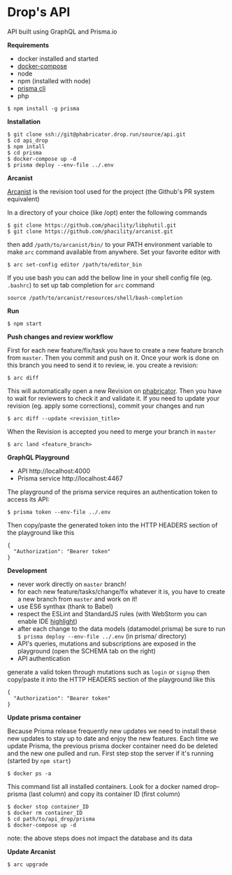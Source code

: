 # Drop's API
API built using GraphQL and Prisma.io

**Requirements**
 - docker installed and started
 - [docker-compose](https://docs.docker.com/compose/install/)
 - node
 - npm (installed with node)
 - [prisma cli](https://www.prisma.io/docs/prisma-cli-and-configuration/using-the-prisma-cli-alx4/)
 - php
```
$ npm install -g prisma
```

**Installation**
```
$ git clone ssh://git@phabricator.drop.run/source/api.git
$ cd api_drop
$ npm intall
$ cd prisma
$ docker-compose up -d
$ prisma deploy --env-file ../.env
```

**Arcanist**

[Arcanist](https://secure.phabricator.com/book/phabricator/article/arcanist/) is the revision tool used for the project (the Github's PR system equivalent)

In a directory of your choice (like /opt) enter the following commands
```
$ git clone https://github.com/phacility/libphutil.git
$ git clone https://github.com/phacility/arcanist.git
```
then add `/path/to/arcanist/bin/` to your PATH environment variable to make `arc` command available from anywhere.
Set your favorite editor with
```
$ arc set-config editor /path/to/editor_bin
```
If you use bash you can add the bellow line in your shell config file (eg. `.bashrc`) to set up tab completion for `arc` command
```
source /path/to/arcanist/resources/shell/bash-completion
```

**Run**
```
$ npm start
```

**Push changes and review workflow**

First for each new feature/fix/task you have to create a new feature branch from `master`. Then you commit and push on it.
Once your work is done on this branch you need to send it to review, ie. you create a revision:
```
$ arc diff
```
This will automatically open a new Revision on [phabricator](https://phabricator.drop.run/differential/).
Then you have to wait for reviewers to check it and validate it.
If you need to update your revision (eg. apply some corrections), commit your changes and run
```
$ arc diff --update <revision_title>
```
When the Revision is accepted you need to merge your branch in `master`
```
$ arc land <feature_branch>
```

**GraphQL Playground**
 - API http://localhost:4000
 - Prisma service http://localhost:4467

The playground of the prisma service requires an authentication token to access its API:
```
$ prisma token --env-file ../.env
```
Then copy/paste the generated token into the HTTP HEADERS section of the playground like this
```
{
  "Authorization": "Bearer token"
}
```

**Development**
 - never work directly on `master` branch!
 - for each new feature/tasks/change/fix whatever it is, you have to create a new branch from `master` and work on it!
 - use ES6 synthax (thank to Babel)
 - respect the ESLint and StandardJS rules (with WebStorm you can enable IDE [highlight](https://www.jetbrains.com/help/webstorm/eslint.html))
 - after each change to the data models (datamodel.prisma) be sure to run `$ prisma deploy --env-file ../.env` (in prisma/ directory)
 - API's queries, mutations and subscriptions are exposed in the playground (open the SCHEMA tab on the right)
 - API authentication

generate a valid token through mutations such as `login` or `signup` then copy/paste it into the HTTP HEADERS section of the playground like this
```
{
  "Authorization": "Bearer token"
}
```

**Update prisma container**

Because Prisma release frequently new updates we need to install these new updates to stay up to date and enjoy the new features.
Each time we update Prisma, the previous prisma docker container need do be deleted and the new one pulled and run.
First step stop the server if it's running (started by `npm start`)
```
$ docker ps -a
```
This command list all installed containers.
Look for a docker named drop-prisma (last column) and copy its container ID (first column)
```
$ docker stop container_ID
$ docker rm container_ID
$ cd path/to/api_drop/prisma
$ docker-compose up -d
```

note: the above steps does not impact the database and its data

**Update Arcanist**
```
$ arc upgrade
```